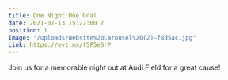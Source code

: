 ```yaml
---
title: One Night One Goal
date: 2021-07-13 15:27:00 Z
position: 1
Image: "/uploads/Website%20Carousel%20(2)-f8d5ac.jpg"
Link: https://evt.mx/t5F5e5rP
---
```


Join us for a memorable night out at Audi Field for a great cause!